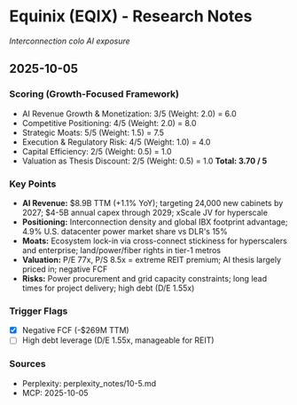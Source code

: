 # Equinix (EQIX) - Research Notes

*Interconnection colo AI exposure*

## 2025-10-05

### Scoring (Growth-Focused Framework)
- AI Revenue Growth & Monetization: 3/5 (Weight: 2.0) = 6.0
- Competitive Positioning: 4/5 (Weight: 2.0) = 8.0
- Strategic Moats: 5/5 (Weight: 1.5) = 7.5
- Execution & Regulatory Risk: 4/5 (Weight: 1.0) = 4.0
- Capital Efficiency: 2/5 (Weight: 0.5) = 1.0
- Valuation as Thesis Discount: 2/5 (Weight: 0.5) = 1.0
**Total: 3.70 / 5**

### Key Points
- **AI Revenue:** $8.9B TTM (+1.1% YoY); targeting 24,000 new cabinets by 2027; $4-5B annual capex through 2029; xScale JV for hyperscale
- **Positioning:** Interconnection density and global IBX footprint advantage; 4.9% U.S. datacenter power market share vs DLR's 15%
- **Moats:** Ecosystem lock-in via cross-connect stickiness for hyperscalers and enterprise; land/power/fiber rights in tier-1 metros
- **Valuation:** P/E 77x, P/S 8.5x = extreme REIT premium; AI thesis largely priced in; negative FCF
- **Risks:** Power procurement and grid capacity constraints; long lead times for project delivery; high debt (D/E 1.55x)

### Trigger Flags
- [x] Negative FCF (-$269M TTM)
- [ ] High debt leverage (D/E 1.55x, manageable for REIT)

### Sources
- Perplexity: perplexity_notes/10-5.md
- MCP: 2025-10-05
